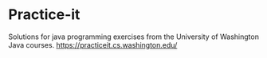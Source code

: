 # Practice-it
Solutions for java programming exercises from the University of Washington Java courses. https://practiceit.cs.washington.edu/
